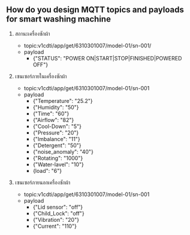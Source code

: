 ## How do you design MQTT topics and payloads for smart washing machine

1. สถานะเครื่องซักผ้า
    - topic:v1cdti/app/get/6310301007/model-01/sn-001/
    - payload
        - {"STATUS": "POWER ON|START|STOP|FINISHED|POWERED OFF"}
1. เซนเซอร์ภายในเครื่องซักผ้า
    - topic:v1cdti/app/get/6310301007/model-01/sn-001
    - payload
        - {"Temperature": "25.2"}
        - {"Humidity": "50"}
        - {"Time": "60"}
        - {"Airflow": "82"}
        - {"Cool-Down": "5"}
        - {"Pressure": "20"}
        - {"Imbalance": "11"}
        - {"Detergent": "50"}
        - {"noise_anomaly": "40"}
        - {"Rotating": "1000"}
        - {"Water-lavel": "10"}
        - {load": "6"}

 1. เซนเซอร์ภายนอกเครื่องซักผ้า
    - topic:v1cdti/app/get/6310301007/model-01/sn-001
    - payload
        - {"Lid sensor": "off"}
        - {"Child_Lock": "off"}
        - {"Vibration": "20"}
        - {"Current": "110"}
        


